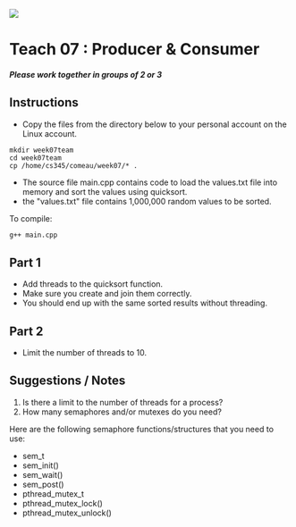 ![](../images/banner.jpg)

# Teach 07 : Producer & Consumer

##### Please work together in groups of 2 or 3


## Instructions

- Copy the files from the directory below to your personal account on the Linux account. 
 
```
mkdir week07team
cd week07team
cp /home/cs345/comeau/week07/* .
```

- The source file main.cpp contains code to load the values.txt file into memory and sort the values using quicksort.
- the "values.txt" file contains 1,000,000 random values to be sorted.

To compile:
```bash
g++ main.cpp
```

## Part 1

- Add threads to the quicksort function.
- Make sure you create and join them correctly.  
- You should end up with the same sorted results without threading.

## Part 2

- Limit the number of threads to 10.

## Suggestions / Notes

1) Is there a limit to the number of threads for a process?
2) How many semaphores and/or mutexes do you need?

Here are the following semaphore functions/structures that you need to use:

- sem_t
- sem_init()
- sem_wait()
- sem_post()
- pthread_mutex_t
- pthread_mutex_lock()
- pthread_mutex_unlock()
  
